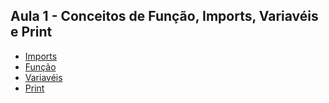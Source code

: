Aula 1 - Conceitos de Função, Imports,  Variavéis e Print
----------------------------------------------

* [Imports](https://github.com/robsonoduarte/learn-python/blob/master/dojo-python-grupozap/aula-1/conceitos.py#L1)
* [Função](https://github.com/robsonoduarte/learn-python/blob/master/dojo-python-grupozap/aula-1/conceitos.py#L7)
* [Variavéis](https://github.com/robsonoduarte/learn-python/blob/master/dojo-python-grupozap/aula-1/conceitos.py#L9)
* [Print](https://github.com/robsonoduarte/learn-python/blob/master/dojo-python-grupozap/aula-1/conceitos.py#L8)